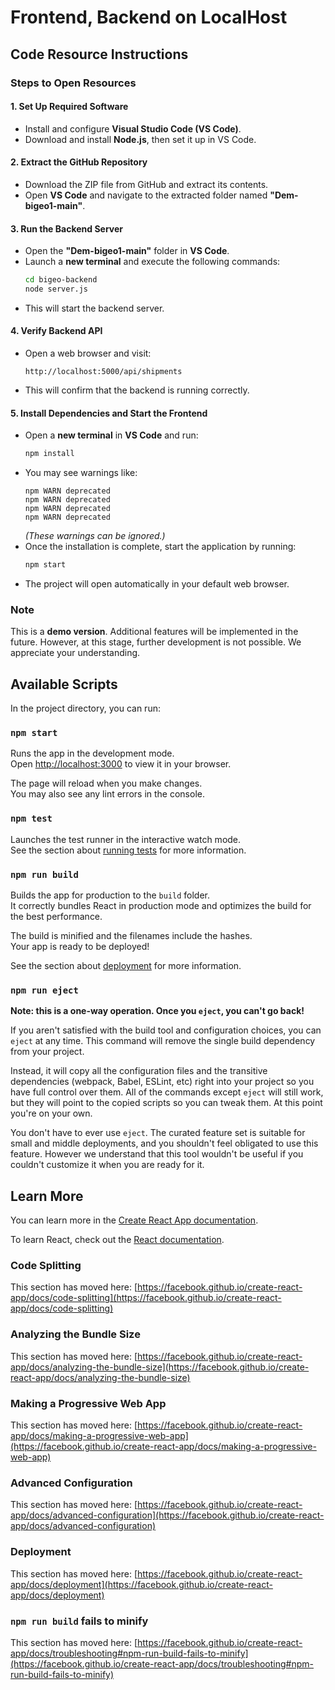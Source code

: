 # Frontend, Backend on LocalHost 

## Code Resource Instructions

### Steps to Open Resources

#### 1. Set Up Required Software
- Install and configure **Visual Studio Code (VS Code)**.
- Download and install **Node.js**, then set it up in VS Code.

#### 2. Extract the GitHub Repository
- Download the ZIP file from GitHub and extract its contents.
- Open **VS Code** and navigate to the extracted folder named **"Dem-bigeo1-main"**.

#### 3. Run the Backend Server
- Open the **"Dem-bigeo1-main"** folder in **VS Code**.
- Launch a **new terminal** and execute the following commands:  
  ```sh
  cd bigeo-backend
  node server.js
  ```
- This will start the backend server.

#### 4. Verify Backend API
- Open a web browser and visit:  
  ```
  http://localhost:5000/api/shipments
  ```
- This will confirm that the backend is running correctly.

#### 5. Install Dependencies and Start the Frontend
- Open a **new terminal** in **VS Code** and run:  
  ```sh
  npm install
  ```
- You may see warnings like:  
  ```
  npm WARN deprecated
  npm WARN deprecated
  npm WARN deprecated
  npm WARN deprecated
  ```
  *(These warnings can be ignored.)*
- Once the installation is complete, start the application by running:  
  ```sh
  npm start
  ```
- The project will open automatically in your default web browser.

### Note
This is a **demo version**. Additional features will be implemented in the future. However, at this stage, further development is not possible. We appreciate your understanding.





## Available Scripts

In the project directory, you can run:

### `npm start`

Runs the app in the development mode.\
Open [http://localhost:3000](http://localhost:3000) to view it in your browser.

The page will reload when you make changes.\
You may also see any lint errors in the console.

### `npm test`

Launches the test runner in the interactive watch mode.\
See the section about [running tests](https://facebook.github.io/create-react-app/docs/running-tests) for more information.

### `npm run build`

Builds the app for production to the `build` folder.\
It correctly bundles React in production mode and optimizes the build for the best performance.

The build is minified and the filenames include the hashes.\
Your app is ready to be deployed!

See the section about [deployment](https://facebook.github.io/create-react-app/docs/deployment) for more information.

### `npm run eject`

**Note: this is a one-way operation. Once you `eject`, you can't go back!**

If you aren't satisfied with the build tool and configuration choices, you can `eject` at any time. This command will remove the single build dependency from your project.

Instead, it will copy all the configuration files and the transitive dependencies (webpack, Babel, ESLint, etc) right into your project so you have full control over them. All of the commands except `eject` will still work, but they will point to the copied scripts so you can tweak them. At this point you're on your own.

You don't have to ever use `eject`. The curated feature set is suitable for small and middle deployments, and you shouldn't feel obligated to use this feature. However we understand that this tool wouldn't be useful if you couldn't customize it when you are ready for it.

## Learn More

You can learn more in the [Create React App documentation](https://facebook.github.io/create-react-app/docs/getting-started).

To learn React, check out the [React documentation](https://reactjs.org/).

### Code Splitting

This section has moved here: [https://facebook.github.io/create-react-app/docs/code-splitting](https://facebook.github.io/create-react-app/docs/code-splitting)

### Analyzing the Bundle Size

This section has moved here: [https://facebook.github.io/create-react-app/docs/analyzing-the-bundle-size](https://facebook.github.io/create-react-app/docs/analyzing-the-bundle-size)

### Making a Progressive Web App

This section has moved here: [https://facebook.github.io/create-react-app/docs/making-a-progressive-web-app](https://facebook.github.io/create-react-app/docs/making-a-progressive-web-app)

### Advanced Configuration

This section has moved here: [https://facebook.github.io/create-react-app/docs/advanced-configuration](https://facebook.github.io/create-react-app/docs/advanced-configuration)

### Deployment

This section has moved here: [https://facebook.github.io/create-react-app/docs/deployment](https://facebook.github.io/create-react-app/docs/deployment)

### `npm run build` fails to minify

This section has moved here: [https://facebook.github.io/create-react-app/docs/troubleshooting#npm-run-build-fails-to-minify](https://facebook.github.io/create-react-app/docs/troubleshooting#npm-run-build-fails-to-minify)
